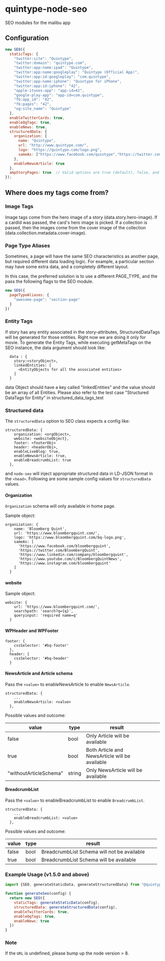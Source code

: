 # quintype-node-seo
SEO modules for the malibu app

## Configuration

```javascript
new SEO({
  staticTags: {
    "twitter:site": "Quintype",
    "twitter:domain": "quintype.com",
    "twitter:app:name:ipad": "Quintype",
    "twitter:app:name:googleplay": "Quintype (Official App)",
    "twitter:app:id:googleplay": "com.quintype",
    "twitter:app:name:iphone": "Quintype for iPhone",
    "twitter:app:id:iphone": "42",
    "apple-itunes-app": "app-id=42",
    "google-play-app": "app-id=com.quintype",
    "fb:app_id": "42",
    "fb:pages": "42",
    "og:site_name": "Quintype"
  },
  enableTwitterCards: true,
  enableOgTags: true,
  enableNews: true,
  structuredData: {
    organization: {
      name: "Quintype",
      url: "http://www.quintype.com/",
      logo: "https://quintype.com/logo.png",
      sameAs: ["https://www.facebook.com/quintype","https://twitter.com/quintype_in","https://plus.google.com/+quintype","https://www.youtube.com/user/Quintype"],
    },
    enableNewsArticle: true
  },
  ampStoryPages: true  // Valid options are true (default), false, and "public"
});
```

## Where does my tags come from?

### Image Tags

Image tags come from the hero image of a story (data.story.hero-image). If a cardId was passed, the card's hero image is picked. If a collection is passed, then the images come from the cover image of the collection (data.collection.metadata.cover-image).

### Page Type Aliases

Sometimes, a page will have the same SEO characteristics as another page, but required different data loading logic. For example, a particular section may have some extra data, and a completely different layout.

In this case, the preferred solution is to use a different PAGE_TYPE, and the pass the following flags to the SEO module.

```javascript
new SEO({
  pageTypeAliases: {
    "awesome-page": "section-page"
  }
})
```
### Entity Tags

If story has any entity associated in the story-attributes, StructuredDataTags will be generated for those entities. Right now we are doing it only for movie.
To generate the Entity Tags, while executing getMetaTags on the SEO instance, the data argument should look like:
```
  data : {
    story:<storyObject>,
    linkedEntities: [
      <EntityObjects for all the associated entities>
    ]
  }
```
data Object should have a key called "linkedEntities" and the value should be an array of all Entities.
Please also refer to the test case "Structured DataTags for Entity" in structured_data_tags_test

### Structured data

The `structuredData` option to SEO class expects a config like:
```
structuredData: {
    organization: <orgObject>,
    website: <websiteObject},
    footer: <footerObj>
    header: <headerObj>,
    enableLiveBlog: true,
    enableNewsArticle: true,
    enableBreadcrumbList: true
  },
 ```
 and `node-seo` will inject appropriate structured data in LD-JSON format in the `<head>`. Following are some sample config values for `structuredData` values.

#### Organization

`Organization` schema will only available in home page.

Sample object:
```
organization: {
    name: 'Bloomberg Quint',
    url: 'https://www.bloombergquint.com/',
    logo: 'https://www.bloombergquint.com/bq-logo.png',
    sameAs: [
      'https://www.facebook.com/bloombergquint',
      'https://twitter.com/BloombergQuint',
      'https://www.linkedin.com/company/bloombergquint',
      'https://www.youtube.com/c/BloombergQuintNews',
      'https://www.instagram.com/bloombergquint'
    ]
  }
```
#### website
Sample object:
```
website: {
    url: 'https://www.bloombergquint.com/',
    searchpath: 'search?q={q}',
    queryinput: 'required name=q'
  }
  ```

#### WPHeader and WPFooter

```
footer: {
    cssSelector: '#bq-footer'
  },
  header: {
    cssSelector: '#bq-header'
  }
 ```

#### NewsArticle and Article schema

Pass the `<value>` to enableNewsArticle to enable `NewsArticle`.

```
structuredData: {
    ...
    enableNewsArticle: <value>
  },
 ```
Possible values and outcome:

| value                  | type   | result                                         |   |   |
|------------------------|--------|------------------------------------------------|---|---|
| false                  | bool   | Only Article will be available                 |   |   |
| true                   | bool   | Both Article and NewsArticle will be available |   |   |
| "withoutArticleSchema" | string | Only NewsArticle will be available             |   |   |

#### BreadcrumbList

Pass the `<value>` to enableBreadcrumbList to enable `BreadcrumbList`.

```
structuredData: {
    ...
    enableBreadcrumbList: <value>
  },
 ```

 Possible values and outcome:

| value                  | type   | result                                         |   |   |
|------------------------|--------|------------------------------------------------|---|---|
| false                  | bool   | BreadcrumbList Schema will not be available    |   |   |
| true                   | bool   | BreadcrumbList Schema will be available        |   |   |

### Example Usage (v1.5.0 and above)

```javascript
import {SEO, generateStaticData, generateStructuredData} from "@quintype/seo";

function generateSeo(config) {
  return new SEO({
    staticTags: generateStaticData(config),
    structuredData: generateStructuredData(config),
    enableTwitterCards: true,
    enableOgTags: true,
    enableNews: true
  })
}
```

### Note

If the ```URL``` is undefined, please bump up the node version > 8.
